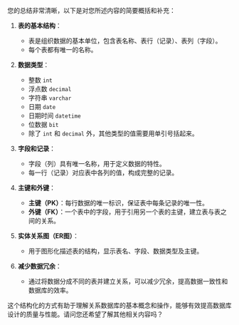 您的总结非常清晰，以下是对您所述内容的简要概括和补充：

1. **表的基本结构**：
   - 表是组织数据的基本单位，包含表名称、表行（记录）、表列（字段）。
   - 每个表都有唯一的名称。

2. **数据类型**：
   - 整数 `int`
   - 浮点数 `decimal`
   - 字符串 `varchar`
   - 日期 `date`
   - 日期时间 `datetime`
   - 位数据 `bit`
   - 除了 `int` 和 `decimal` 外，其他类型的值需要用单引号括起来。

3. **字段和记录**：
   - 字段（列）具有唯一名称，用于定义数据的特性。
   - 每一行（记录）对应表中各列的值，构成完整的记录。

4. **主键和外键**：
   - **主键（PK）**：每行数据的唯一标识，保证表中每条记录的唯一性。
   - **外键（FK）**：一个表中的字段，用于引用另一个表的主键，建立表与表之间的关系。

5. **实体关系图（ER图）**：
   - 用于图形化描述表的结构，显示表名、字段、数据类型及主键。

6. **减少数据冗余**：
   - 通过将数据分成不同的表并建立关系，可以减少冗余，提高数据一致性和数据库的效率。

这个结构化的方式有助于理解关系数据库的基本概念和操作，能够有效提高数据库设计的质量与性能。请问您还希望了解其他相关内容吗？
<!--stackedit_data:
eyJoaXN0b3J5IjpbMTAwNDI0Mzg2N119
-->